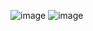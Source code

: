![image](https://github.com/user-attachments/assets/d8086ed7-4aa7-48e2-aca5-d8949b0d094a)
![image](https://github.com/user-attachments/assets/cc93694a-bb06-42c3-9a99-0a240499033f)
